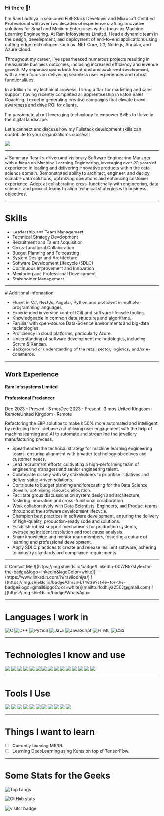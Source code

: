 ### Hi there 👋!

<!--
**rlodhiya/rlodhiya** is a ✨ _special_ ✨ repository because its `README.md` (this file) appears on your GitHub profile.

Here are some ideas to get you started:

- 🔭 I'm currently working on ...
- 🌱 I'm currently learning ...
- 👯 I'm looking to collaborate on ...
- 🤔 I'm looking for help with ...
- 💬 Ask me about ...
- 📫 How to reach me: ...
- 😄 Pronouns: ...
- ⚡ Fun fact: ...
-->

I'm Ravi Lodhiya, a seasoned Full-Stack Developer and Microsoft Certified Professional with over two decades of experience crafting innovative solutions for Small and Medium Enterprises with a focus on Machine Learning Engineering. At Ram Infosystems Limited, I lead a dynamic team in the design, development, and deployment of end-to-end applications using cutting-edge technologies such as .NET Core, C#, Node.js, Angular, and Azure Cloud. 

Throughout my career, I've spearheaded numerous projects resulting in measurable business outcomes, including increased efficiency and revenue growth. My expertise spans both front-end and back-end development, with a keen focus on delivering seamless user experiences and robust functionalities.

In addition to my technical prowess, I bring a flair for marketing and sales support, having recently completed an apprenticeship in Eaton Sales Coaching. I excel in generating creative campaigns that elevate brand awareness and drive ROI for clients.

I'm passionate about leveraging technology to empower SMEs to thrive in the digital landscape. 

Let's connect and discuss how my Fullstack development skills can contribute to your organization's success!

![](banner.png)

<hr>
# Summary
Results-driven and visionary Software Engineering Manager with a focus on Machine Learning Engineering, leveraging over 22 years of experience in leading and delivering innovative products within the data science domain. Demonstrated ability to architect, engineer, and deploy scalable data solutions, optimizing operations and enhancing customer experience. Adept at collaborating cross-functionally with engineering, data science, and product teams to align technical strategies with business objectives.

<hr>

# Skills

- Leadership and Team Management
- Technical Strategy Development
- Recruitment and Talent Acquisition
- Cross-functional Collaboration
- Budget Planning and Forecasting
- System Design and Architecture
- Software Development Lifecycle (SDLC)
- Continuous Improvement and Innovation
- Mentoring and Professional Development
- Stakeholder Management

<hr>
# Additional Information

- Fluent in C#, NestJs, Angular, Python and proficient in multiple programming languages.
- Experienced in version control (Git) and software lifecycle tooling.
- Knowledgeable in common data structures and algorithms.
- Familiar with open-source Data-Science environments and big-data technologies.
- Proficiency in cloud platforms, particularly Azure.
- Understanding of software development methodologies, including Scrum & Kanban.
- Background or understanding of the retail sector, logistics, and/or e-commerce.

<hr>

## Work Experience

#### Ram Infosystems Limited
#### Professional Freelancer
Dec 2023 - Present · 3 mosDec 2023 - Present · 3 mos United Kingdom · RemoteUnited Kingdom · Remote

Refactoring the ERP solution to make it 50% more automated and intelligent by reducing the codebase and utilising user engagement with the help of machine learning and AI to automate and streamline the jewellery manufacturing process.

- Spearheaded the technical strategy for machine learning engineering teams, ensuring alignment with broader technology objectives and customer needs.
- Lead recruitment efforts, cultivating a high-performing team of engineering managers and senior engineering talent.
- Collaborate closely with key stakeholders to prioritise initiatives and deliver value-driven solutions.
- Contribute to budget planning and forecasting for the Data Science domain, optimising resource allocation.
- Facilitate group discussions on system design and architecture, fostering innovation and cross-functional collaboration.
- Work collaboratively with Data Scientists, Engineers, and Product teams throughout the software development lifecycle.
- Champion best practices in software development, ensuring the delivery of high-quality, production-ready code and solutions.
- Establish robust support mechanisms for production systems, overseeing incident resolution and root cause analysis.
- Share knowledge and mentor team members, fostering a culture of learning and professional development.
- Apply SDLC practices to create and release resilient software, adhering to industry standards and compliance requirements.



<hr>
# Contact Me
![(https://img.shields.io/badge/LinkedIn-0077B5?style=for-the-badge&logo=linkedin&logoColor=white)](https://www.linkedin.com/in/ravilodhiya/)
![(https://img.shields.io/badge/Gmail-D14836?style=for-the-badge&logo=gmail&logoColor=white)](mailto:rlodhiya2502@gmail.com)
![(https://img.shields.io/badge/WhatsApp=

<hr>

# Languages I work in

![C](https://img.shields.io/badge/C-00599C?style=for-the-badge&logo=c&logoColor=white)
![C++](https://img.shields.io/badge/C%2B%2B-00599C?style=for-the-badge&logo=c%2B%2B&logoColor=white)
![Python](https://img.shields.io/badge/Python-FFD43B?style=for-the-badge&logo=python&logoColor=darkgreen)
![Java](https://img.shields.io/badge/Java-ED8B00?style=for-the-badge&logo=java&logoColor=white)
![JavaScript](https://img.shields.io/badge/JavaScript-323330?style=for-the-badge&logo=javascript&logoColor=F7DF1E)
![HTML](https://img.shields.io/badge/HTML5-E34F26?style=for-the-badge&logo=html5&logoColor=white)
![CSS](https://img.shields.io/badge/CSS3-1572B6?style=for-the-badge&logo=css3&logoColor=white)

<hr>

# Technologies I know and use
![](https://img.shields.io/badge/Bootstrap-563D7C?style=for-the-badge&logo=bootstrap&logoColor=white)
![](https://img.shields.io/badge/conda-342B029.svg?&style=for-the-badge&logo=anaconda&logoColor=white)
![](https://img.shields.io/badge/Docker-2CA5E0?style=for-the-badge&logo=docker&logoColor=white)
![](https://img.shields.io/badge/Flask-000000?style=for-the-badge&logo=flask&logoColor=white)
![](https://img.shields.io/badge/Jupyter-F37626.svg?&style=for-the-badge&logo=Jupyter&logoColor=white)
![](https://img.shields.io/badge/Material%20UI-007FFF?style=for-the-badge&logo=mui&logoColor=white)
![](https://img.shields.io/badge/Markdown-000000?style=for-the-badge&logo=markdown&logoColor=white)
![](https://img.shields.io/badge/json-5E5C5C?style=for-the-badge&logo=json&logoColor=white)
![](https://img.shields.io/badge/npm-CB3837?style=for-the-badge&logo=npm&logoColor=white)
![](https://img.shields.io/badge/OpenCV-27338e?style=for-the-badge&logo=OpenCV&logoColor=white)
![](https://img.shields.io/badge/OpenGL-FFFFFF?style=for-the-badge&logo=opengl)
![](https://img.shields.io/badge/MySQL-005C84?style=for-the-badge&logo=mysql&logoColor=white)
![](https://img.shields.io/badge/SQLite-07405E?style=for-the-badge&logo=sqlite&logoColor=white)
![](https://img.shields.io/badge/Heroku-430098?style=for-the-badge&logo=heroku&logoColor=white)
![](https://img.shields.io/badge/Netlify-00C7B7?style=for-the-badge&logo=netlify&logoColor=white)

<hr>

# Tools I Use
![](https://img.shields.io/badge/Visual_Studio_Code-0078D4?style=for-the-badge&logo=visual%20studio%20code&logoColor=white)
![](https://img.shields.io/badge/Visual_Studio-5C2D91?style=for-the-badge&logo=visual%20studio&logoColor=white)
![](https://img.shields.io/badge/PyCharm-000000.svg?&style=for-the-badge&logo=PyCharm&logoColor=white)
![](https://img.shields.io/badge/IntelliJIDEA-000000.svg?style=for-the-badge&logo=intellij-idea&logoColor=white)
![](https://img.shields.io/badge/Colab-F9AB00?style=for-the-badge&logo=googlecolab&color=525252)
![](https://img.shields.io/badge/Android_Studio-3DDC84?style=for-the-badge&logo=android-studio&logoColor=white)
![](https://img.shields.io/badge/Windows-0078D6?style=for-the-badge&logo=windows&logoColor=white)
![](https://img.shields.io/badge/Pop!_OS-48B9C7?style=for-the-badge&logo=Pop!_OS&logoColor=white)
![](https://img.shields.io/badge/GIT-E44C30?style=for-the-badge&logo=git&logoColor=white)
![](https://img.shields.io/badge/windows%20terminal-4D4D4D?style=for-the-badge&logo=windows%20terminal&logoColor=white)
![](https://img.shields.io/badge/Google_chrome-4285F4?style=for-the-badge&logo=Google-chrome&logoColor=white)
![]()

<hr>

# Things I want to learn
- [ ] Currently learning MERN.
- [ ] Learning DeepLearning using Keras on top of TensorFlow.

<hr>

# Some Stats for the Geeks

![Top Langs](https://github-readme-stats.vercel.app/api/top-langs/?username=ravilodhiya)

![GitHub stats](https://github-readme-stats.vercel.app/api?username=ravilodhiya&show_icons=true)

![visitor badge](https://visitor-badge.laobi.icu/badge?page_id=ravilodhiya.visitor-badge&format=true)
